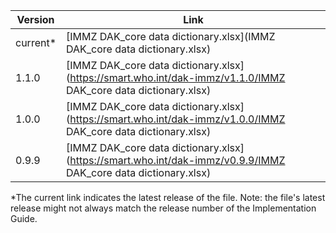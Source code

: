 

| Version | Link |
|---|---|
| current* | [IMMZ DAK_core data dictionary.xlsx](IMMZ DAK_core data dictionary.xlsx) |
|1.1.0 | [IMMZ DAK_core data dictionary.xlsx](https://smart.who.int/dak-immz/v1.1.0/IMMZ DAK_core data dictionary.xlsx) |
|1.0.0 | [IMMZ DAK_core data dictionary.xlsx](https://smart.who.int/dak-immz/v1.0.0/IMMZ DAK_core data dictionary.xlsx) |
|0.9.9 | [IMMZ DAK_core data dictionary.xlsx](https://smart.who.int/dak-immz/v0.9.9/IMMZ DAK_core data dictionary.xlsx) |

*The current link indicates the latest release of the file. Note: the file's latest release might not always match the release number of the Implementation Guide.